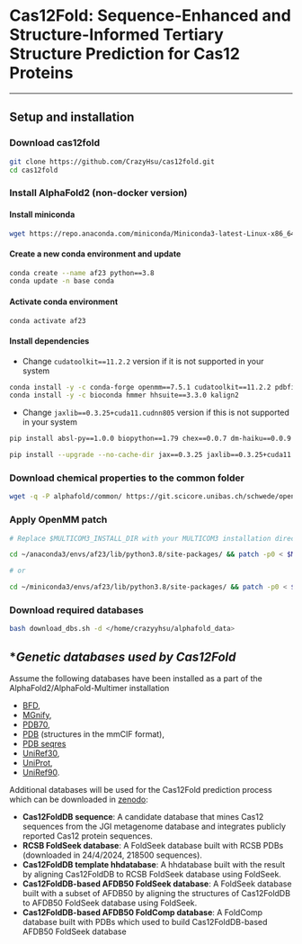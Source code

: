 # Cas12Fold: Sequence-Enhanced and Structure-Informed Tertiary Structure Prediction for Cas12 Proteins

---
## Setup and installation
### Download cas12fold
```bash
git clone https://github.com/CrazyHsu/cas12fold.git
cd cas12fold
```

### Install AlphaFold2 (non-docker version)
#### **Install miniconda**

``` bash
wget https://repo.anaconda.com/miniconda/Miniconda3-latest-Linux-x86_64.sh && bash Miniconda3-latest-Linux-x86_64.sh
```

#### **Create a new conda environment and update**

``` bash
conda create --name af23 python==3.8
conda update -n base conda
```

#### **Activate conda environment**

``` bash
conda activate af23
```

#### **Install dependencies**

- Change `cudatoolkit==11.2.2` version if it is not supported in your system

``` bash
conda install -y -c conda-forge openmm==7.5.1 cudatoolkit==11.2.2 pdbfixer
conda install -y -c bioconda hmmer hhsuite==3.3.0 kalign2
```

- Change `jaxlib==0.3.25+cuda11.cudnn805` version if this is not supported in your system

``` bash
pip install absl-py==1.0.0 biopython==1.79 chex==0.0.7 dm-haiku==0.0.9 dm-tree==0.1.6 immutabledict==2.0.0 jax==0.3.25 ml-collections==0.1.0 numpy==1.21.6 pandas==1.3.4 protobuf==3.20.1 scipy==1.7.0 tensorflow-cpu==2.9.0

pip install --upgrade --no-cache-dir jax==0.3.25 jaxlib==0.3.25+cuda11.cudnn805 -f https://storage.googleapis.com/jax-releases/jax_cuda_releases.html
```

### **Download chemical properties to the common folder**

``` bash
wget -q -P alphafold/common/ https://git.scicore.unibas.ch/schwede/openstructure/-/raw/7102c63615b64735c4941278d92b554ec94415f8/modules/mol/alg/src/stereo_chemical_props.txt
```

### **Apply OpenMM patch**

``` bash
# Replace $MULTICOM3_INSTALL_DIR with your MULTICOM3 installation directory

cd ~/anaconda3/envs/af23/lib/python3.8/site-packages/ && patch -p0 < $MULTICOM3_INSTALL_DIR/tools/alphafold-v2.3.2/docker/openmm.patch

# or

cd ~/miniconda3/envs/af23/lib/python3.8/site-packages/ && patch -p0 < $MULTICOM3_INSTALL_DIR/tools/alphafold-v2.3.2/docker/openmm.patch
```

### **Download required databases**
```bash
bash download_dbs.sh -d </home/crazyyhsu/alphafold_data>
```

## **Genetic databases used by Cas12Fold*

Assume the following databases have been installed as a part of the AlphaFold2/AlphaFold-Multimer installation
*   [BFD](https://bfd.mmseqs.com/),
*   [MGnify](https://www.ebi.ac.uk/metagenomics/),
*   [PDB70](http://wwwuser.gwdg.de/~compbiol/data/hhsuite/databases/hhsuite_dbs/),
*   [PDB](https://www.rcsb.org/) (structures in the mmCIF format),
*   [PDB seqres](https://www.rcsb.org/)
*   [UniRef30](https://uniclust.mmseqs.com/),
*   [UniProt](https://www.uniprot.org/uniprot/),
*   [UniRef90](https://www.uniprot.org/help/uniref).

Additional databases will be used for the Cas12Fold prediction process which can be downloaded in [zenodo]():
*   **Cas12FoldDB sequence**: A candidate database that mines Cas12 sequences from the JGI metagenome database and integrates publicly reported Cas12 protein sequences.
*   **RCSB FoldSeek database**: A FoldSeek database built with RCSB PDBs (downloaded in 24/4/2024, 218500 sequences).
*   **Cas12FoldDB template hhdatabase**: A hhdatabase built with the result by aligning Cas12FoldDB to RCSB FoldSeek database using FoldSeek. 
*   **Cas12FoldDB-based AFDB50 FoldSeek database**: A FoldSeek database built with a subset of AFDB50 by aligning the structures of Cas12FoldDB to AFDB50 FoldSeek database using FoldSeek.
*   **Cas12FoldDB-based AFDB50 FoldComp database**: A FoldComp database built with PDBs which used to build Cas12FoldDB-based AFDB50 FoldSeek database



